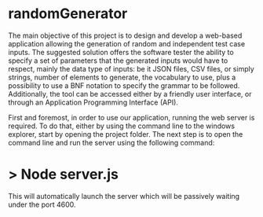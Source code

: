 # randomGenerator
The main objective of this project is to design and develop a web-based application allowing the generation of random and independent test case inputs. The suggested solution offers the software tester the ability to specify a set of parameters that the generated inputs would have to respect,  mainly the data type of inputs: be it JSON files, CSV files, or simply strings, number of elements to generate, the vocabulary to use, plus a possibility to use a BNF notation to specify the grammar to be followed. Additionally, the tool can be accessed either by a friendly user interface, or through an Application Programming Interface (API).

First and foremost, in order to use our application, running the web server is required. To do that, either by using the command line to the windows explorer, start by opening the project folder.
The next step is to open the command line and run the server using the following
command:
# > Node server.js
This will automatically launch the server which will be passively waiting under
the port 4600.

